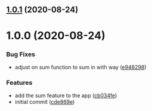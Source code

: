 ## [1.0.1](https://github.com/brunohafonso95/semantic-release-complete-workflow/compare/v1.0.0...v1.0.1) (2020-08-24)

# 1.0.0 (2020-08-24)


### Bug Fixes

* adjust on sum function to sum in with way ([e948298](https://github.com/brunohafonso95/semantic-release-complete-workflow/commit/e94829883b26d0bd3a74bdaca997ee26ef6767b1))


### Features

* add the sum feature to the app ([cb034fe](https://github.com/brunohafonso95/semantic-release-complete-workflow/commit/cb034fe7657806733379b1680ea1c9a09f211579))
* initial commit ([cde869e](https://github.com/brunohafonso95/semantic-release-complete-workflow/commit/cde869e1480da99ce948ad610f98a384b89334c6))
